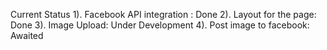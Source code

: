 Current Status
1). Facebook API integration : Done
2). Layout for the page: Done
3). Image Upload: Under Development
4). Post image to facebook: Awaited

